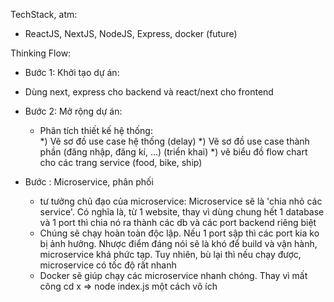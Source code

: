TechStack, atm:
- ReactJS, NextJS, NodeJS, Express, docker (future)


Thinking Flow:

- Bước 1: Khởi tạo dự án:
 + Dùng next, express cho backend và react/next cho frontend

- Bước 2: Mở rộng dự án:
  + Phân tích thiết kế hệ thống:  
    *) Vẽ sơ đồ use case hệ thống (delay)
    *) Vẽ sơ đồ use case thành phần (đăng nhập, đăng kí, ...)  (triển khai) 
    *) vẽ biểu đồ flow chart cho các trang service (food, bike, ship)

- Bước : Microservice, phân phối
  + tư tưởng chủ đạo của microservice: Microservice sẽ là 'chia nhỏ các service'. Có nghĩa là, từ 1 website, 
  thay vì dùng chung hết 1 database và 1 port thì chia nó ra thành các db và các port backend riêng biệt
  + Chúng sẽ chạy hoàn toàn độc lập. Nếu 1 port sập thì các port kia ko bị ảnh hưởng. Nhược điểm đáng nói sẽ là
  khó để build và vận hành, microservice khá phức tạp. Tuy nhiên, bù lại thì nếu chạy được, microservice có tốc độ
  rất nhanh
  + Docker sẽ giúp chạy các microservice nhanh chóng. Thay vì mất công cd x => node index.js một cách vô ích